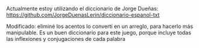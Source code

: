 Actualmente estoy utilizando el diccionario de Jorge Dueñas: https://github.com/JorgeDuenasLerin/diccionario-espanol-txt

Modificado: eliminé los acentos  lo convertí en un arreglo, para hacerlo más manipulable. Es un buen diccionario para este juego, porque incluye todas las inflexiones y conjugaciones de cada palabra

